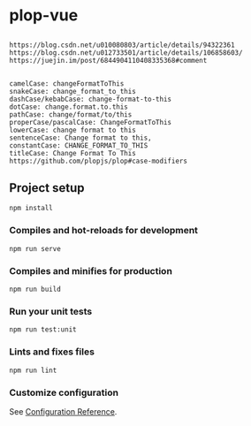# plop-vue
## 
```
https://blog.csdn.net/u010080803/article/details/94322361
https://blog.csdn.net/u012733501/article/details/106858603/
https://juejin.im/post/6844904110408335368#comment


camelCase: changeFormatToThis
snakeCase: change_format_to_this
dashCase/kebabCase: change-format-to-this
dotCase: change.format.to.this
pathCase: change/format/to/this
properCase/pascalCase: ChangeFormatToThis
lowerCase: change format to this
sentenceCase: Change format to this,
constantCase: CHANGE_FORMAT_TO_THIS
titleCase: Change Format To This
https://github.com/plopjs/plop#case-modifiers
```



## Project setup
```
npm install
```

### Compiles and hot-reloads for development
```
npm run serve
```

### Compiles and minifies for production
```
npm run build
```

### Run your unit tests
```
npm run test:unit
```

### Lints and fixes files
```
npm run lint
```

### Customize configuration
See [Configuration Reference](https://cli.vuejs.org/config/).
